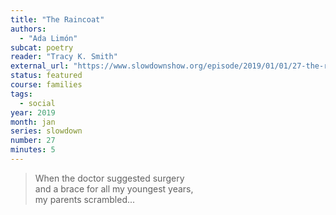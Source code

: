 ```yaml
---
title: "The Raincoat"
authors:
  - "Ada Limón"
subcat: poetry
reader: "Tracy K. Smith"
external_url: "https://www.slowdownshow.org/episode/2019/01/01/27-the-raincoat"
status: featured
course: families
tags:
  - social
year: 2019
month: jan
series: slowdown
number: 27
minutes: 5
---
```


> When the doctor suggested surgery  
and a brace for all my youngest years,  
my parents scrambled...
